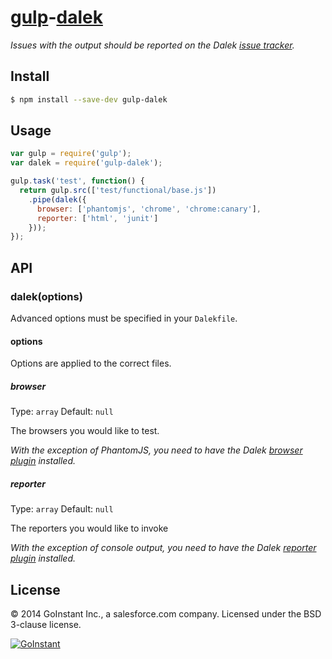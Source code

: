 # [gulp](http://gulpjs.com)-[dalek](http://dalekjs.com/)

*Issues with the output should be reported on the Dalek [issue tracker](https://github.com/dalekjs/dalek/issues).*


## Install

```bash
$ npm install --save-dev gulp-dalek
```


## Usage

```js
var gulp = require('gulp');
var dalek = require('gulp-dalek');

gulp.task('test', function() {
  return gulp.src(['test/functional/base.js'])
    .pipe(dalek({
      browser: ['phantomjs', 'chrome', 'chrome:canary'],
      reporter: ['html', 'junit']
    }));
});

```

## API

### dalek(options)

Advanced options must be specified in your `Dalekfile`.

#### options

Options are applied to the correct files.

##### browser

Type: `array`
Default: `null`

The browsers you would like to test.

*With the exception of PhantomJS, you need to have the Dalek [browser plugin](https://github.com/dalekjs?query=dalek-browser0) installed.*

##### reporter

Type: `array`
Default: `null`

The reporters you would like to invoke

*With the exception of console output, you need to have the Dalek [reporter plugin](https://github.com/dalekjs?query=dalek-reporter) installed.*

## License
&copy; 2014 GoInstant Inc., a salesforce.com company. Licensed under the BSD 3-clause license.

[![GoInstant](http://goinstant.com/static/img/logo.png)](http://goinstant.com)
